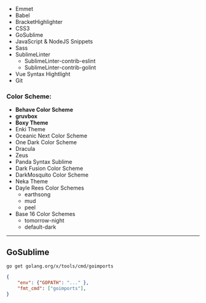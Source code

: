 - Emmet
- Babel
- BracketHighlighter
- CSS3
- GoSublime
- JavaScript & NodeJS Snippets
- Sass
- SublimeLinter
  - SublimeLinter-contrib-eslint
  - SublimeLinter-contrib-golint
- Vue Syntax Hightlight
- Git

### Color Scheme:
- **Behave Color Scheme**
- **gruvbox**
- **Boxy Theme**
- Enki Theme
- Oceanic Next Color Scheme
- One Dark Color Scheme
- Dracula
- Zeus
- Panda Syntax Sublime
- Dark Fusion Color Scheme
- DarkMosquito Color Scheme
- Neka Theme
- Dayle Rees Color Schemes
  - earthsong
  - mud
  - peel
- Base 16 Color Schemes
  - tomorrow-night
  - default-dark

----------

## GoSublime

`go get golang.org/x/tools/cmd/goimports`

```json
{
	"env": {"GOPATH": "..." },
	"fmt_cmd": ["goimports"],
}
```
